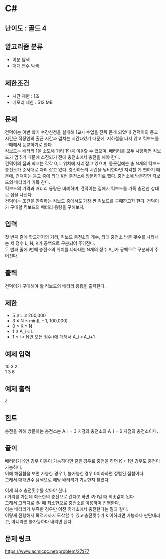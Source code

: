 # C#

## 난이도 : 골드 4

## 알고리즘 분류
  - 이분 탐색
  - 매개 변수 탐색

## 제한조건
  - 시간 제한 : 1초
  - 메모리 제한 : 512 MB

## 문제
건덕이는 이번 학기 수강신청을 실패해 1교시 수업을 잔뜩 듣게 되었다! 건덕이의 등교 시간은 직장인의 출근 시간과 겹치는 시간대였기 때문에, 지하철을 타지 않고 킥보드를 구매해서 등교하기로 한다.<br/>
킥보드는 배터리 1을 소모해 거리 1만큼 이동할 수 있으며, 배터리를 모두 사용하면 킥보드가 멈추기 때문에 소진되기 전에 충전소에서 충전을 해야 한다.<br/>
건덕이의 집과 학교는 각각 0, L 위치에 자리 잡고 있으며, 등굣길에는 총 N개의 킥보드 충전소가 순서대로 자리 잡고 있다. 충전하느라 시간을 낭비한다면 지각할 게 뻔하기 때문에, 건덕이는 등교 중에 최대 K번 충전소에 방문하기로 했다. 충전소에 방문하면 킥보드의 배터리가 가득 찬다.<br/>
킥보드의 가격과 배터리 용량은 비례하며, 건덕이는 집에서 킥보드를 가득 충전한 상태로 집을 나선다.<br/>
건덕이는 조건을 만족하는 킥보드 중에서도 가장 싼 킥보드를 구매하고자 한다. 건덕이가 구매할 킥보드의 배터리 용량을 구해보자.<br/>


## 입력
첫 번째 줄에 학교까지의 거리, 킥보드 충전소의 개수, 최대 충전소 방문 횟수를 나타내는 세 정수 L, N, K가 공백으로 구분되어 주어진다.<br/>
두 번째 줄에 i번째 충전소의 위치를 나타내는 N개의 정수 A_i가 공백으로 구분되어 주어진다.<br/>


## 출력
건덕이가 구매해야 할 킥보드의 배터리 용량을 출력한다.<br/>


## 제한
  - 5 ≤ L ≤ 200,000
  - 3 ≤ N ≤ min(L - 1, 100,000)
  - 0 ≤ K ≤ N
  - 1 ≤ A_i < L
  - 1 ≤ i < N인 모든 정수 i에 대해서 A_i < A_i+1
 

## 예제 입력
10 3 2<br>
1 3 6<br>


## 예제 출력
4<br>


## 힌트
충전을 위해 방문하는 충전소는 A_i = 3 지점의 충전소와 A_i = 6 지점의 충전소이다.<br/>


## 풀이
배터리가 K인 경우 이동이 가능하다면 같은 경우로 충전을 하면 K + 1인 경우도 충전이 가능하다.<br/>
이에 해집합을 보면 가능한 경우 1, 불가능한 경우 0이라하면 정렬된 집합이다.<br/>
그래서 매개변수 탐색으로 해당 배터리가 가능한지 찾았다.<br/>


이제 최소 충전횟수를 찾아야 한다.<br/>
i 거리를 가는데 최소한의 충전으로 간다고 하면 i가 l일 때 최솟값이 된다.<br/>
그래서 그리디로 i일 때 최소한으로 충전소를 이용하며 진행한다.<br/>
이는 배터리가 부족한 경우만 이전 휴게소에서 충전한다는 말과 같다.<br/>
이렇게 진행해서 목적지까지 도착할 수 있고 충전횟수가 k 이하라면 가능하다 판단내리고, 아니라면 불가능하다 내리면 된다.<br/>


## 문제 링크
https://www.acmicpc.net/problem/27977